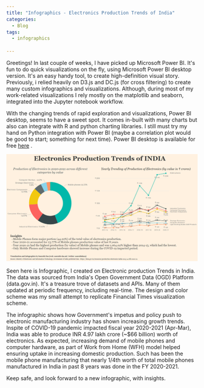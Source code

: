 ```yaml
---
title: "Infographics - Electronics Production Trends of India"
categories:
  - Blog
tags:
  - infographics

---
```


Greetings!
In last couple of weeks, I have picked up Microsoft Power BI. It's fun to do quick visualizations on the fly, using Microsoft Power BI desktop version. It's an easy handy tool, to create high-definition visual story.
Previously, i relied heavily on D3.js and DC.js (for cross filtering) to create many custom infographics and visualizations. Although, during most of my work-related visualizations I rely mostly on the matplotlib and seaborn, integrated into the Jupyter notebook workflow.

With the changing trends of rapid exploration and visualizations, Power BI desktop, seems to have a sweet spot. It comes in-built with many charts but also can integrate with R and python charting libraries. I still must try my hand on Python integration with Power BI (maybe a correlation plot would be good to start; something for next time).
Power BI desktop is available for free [here](https://powerbi.microsoft.com/en-us/downloads/) .

![infographic on Electronic Production in India](/assets/images/Infographics_ElectronicsTrendInIndia_2013_2021.PNG)

Seen here is Infographic, I created on Electronic production Trends in India. The data was sourced from India's Open Government Data (OGD) Platform (data.gov.in). It's a treasure trove of datasets and APIs. Many of them updated at periodic frequency, including real-time. The design and color scheme was my small attempt to replicate Financial Times visualization scheme.

The infographic shows how Government's impetus and policy push to electronic manufacturing industry has shown increasing growth trends. Inspite of COVID-19 pandemic impacted fiscal year 2020-2021 (Apr-Mar), India was able to produce INR 4.97 lakh crore (~$66 billion) worth of electronics. As expected, increasing demand of mobile phones and computer hardware, as part of Work from Home (WFH) model helped ensuring uptake in increasing domestic production. Such has been the mobile phone manufacturing that nearly 1/4th worth of total mobile phones manufactured in India in past 8 years was done in the FY 2020-2021.

Keep safe, and look forward to a new infographic, with insights.




